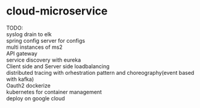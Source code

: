# cloud-microservice
TODO:<br/>
syslog drain to elk<br/>
spring config server for configs<br/>
multi instances of ms2<br/>
API gateway<br/>
service discovery with eureka<br/>
Client side and Server side loadbalancing<br/>
distributed tracing with orhestration pattern and choreography(event based with kafka)<br/>
Oauth2
dockerize<br/>
kubernetes for container management<br/>
deploy on google cloud<br/>


